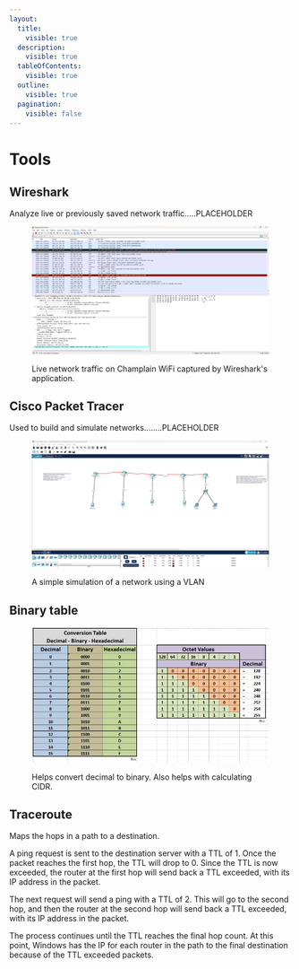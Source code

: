 ```yaml
---
layout:
  title:
    visible: true
  description:
    visible: true
  tableOfContents:
    visible: true
  outline:
    visible: true
  pagination:
    visible: false
---
```


# Tools

## Wireshark&#x20;

Analyze live or previously saved network traffic.....PLACEHOLDER&#x20;

<figure><img src="../.gitbook/assets/image (2) (1) (1) (1) (1) (1) (1) (1) (1) (1) (1).png" alt=""><figcaption><p>Live network traffic on Champlain WiFi captured by Wireshark's application. </p></figcaption></figure>

## Cisco Packet Tracer&#x20;

Used to build and simulate networks........PLACEHOLDER&#x20;

<figure><img src="../.gitbook/assets/image (1) (1) (1) (1) (1) (1) (1) (1) (1) (1) (1) (1) (1) (1).png" alt=""><figcaption><p>A simple simulation of a network using a VLAN  </p></figcaption></figure>

## Binary table

<figure><img src="../.gitbook/assets/image (33).png" alt=""><figcaption><p>Helps convert decimal to binary. Also helps with calculating CIDR.</p></figcaption></figure>

## Traceroute

Maps the hops in a path to a destination.

A ping request is sent to the destination server with a TTL of 1. Once the packet reaches the first hop, the TTL will drop to 0. Since the TTL is now exceeded, the router at the first hop will send back a TTL exceeded, with its IP address in the packet.

The next request will send a ping with a TTL of 2. This will go to the second hop, and then the router at the second hop will send back a TTL exceeded, with its IP address in the packet.

The process continues until the TTL reaches the final hop count. At this point, Windows has the IP for each router in the path to the final destination because of the TTL exceeded packets.
